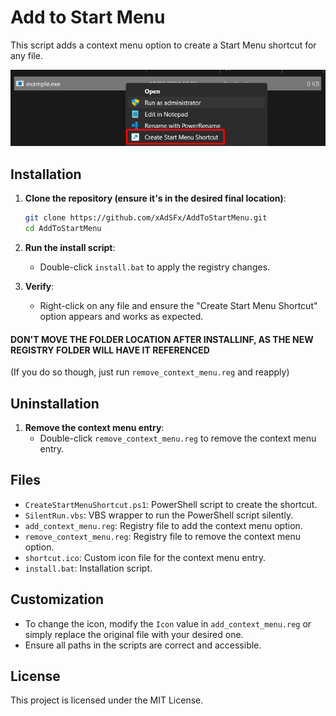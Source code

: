 # Add to Start Menu

This script adds a context menu option to create a Start Menu shortcut for any file.

![preview](image.png)

## Installation

1. **Clone the repository (ensure it's in the desired final location)**:
    ```sh
    git clone https://github.com/xAdSFx/AddToStartMenu.git
    cd AddToStartMenu
    ```

2. **Run the install script**:
    - Double-click `install.bat` to apply the registry changes.

3. **Verify**:
    - Right-click on any file and ensure the "Create Start Menu Shortcut" option appears and works as expected.
  
#### DON'T MOVE THE FOLDER LOCATION AFTER INSTALLINF, AS THE NEW REGISTRY FOLDER WILL HAVE IT REFERENCED
(If you do so though, just run `remove_context_menu.reg` and reapply)

## Uninstallation

1. **Remove the context menu entry**:
    - Double-click `remove_context_menu.reg` to remove the context menu entry.

## Files

- `CreateStartMenuShortcut.ps1`: PowerShell script to create the shortcut.
- `SilentRun.vbs`: VBS wrapper to run the PowerShell script silently.
- `add_context_menu.reg`: Registry file to add the context menu option.
- `remove_context_menu.reg`: Registry file to remove the context menu option.
- `shortcut.ico`: Custom icon file for the context menu entry.
- `install.bat`: Installation script.

## Customization

- To change the icon, modify the `Icon` value in `add_context_menu.reg` or simply replace the original file with your desired one.
- Ensure all paths in the scripts are correct and accessible.

## License

This project is licensed under the MIT License.
